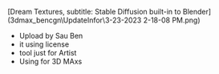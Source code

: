 [Dream Textures, subtitle: Stable Diffusion built-in to Blender](3dmax_bencgn\UpdateInfor\3-23-2023 2-18-08 PM.png)
* Upload by Sau Ben
* it using license 
* tool just for Artist 
* Using for 3D MAxs
